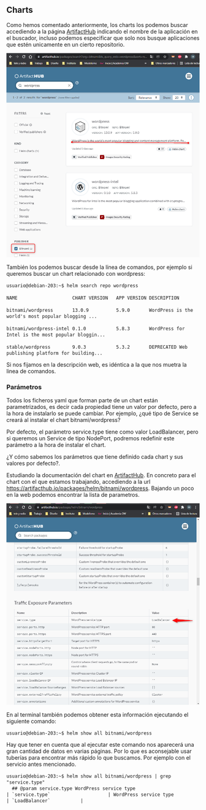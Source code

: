 ## Charts
Como hemos comentado anteriormente, los charts los podemos buscar accediendo a la página [ArtifactHub](https://artifacthub.io/) indicando el nombre de la aplicación en el buscador, incluso podemos especificar que solo nos busque aplicaciones que estén unicamente en un cierto repositorio.

![ArticactHub-chart-WordPress](https://github.com/Mbonillac/Helm/blob/main/img/busqueda-charts.png?raw=true) 

También los podemos buscar desde la línea de comandos, por ejemplo si queremos buscar un chart relacionado con wordpress:

~~~
usuario@debian-203:~$ helm search repo wordpress

NAME                   	CHART VERSION	APP VERSION	DESCRIPTION                                       

bitnami/wordpress      	13.0.9       	5.9.0      	WordPress is the world's most popular blogging ...

bitnami/wordpress-intel	0.1.0        	5.8.3      	WordPress for Intel is the most popular bloggin...

stable/wordpress       	9.0.3        	5.3.2      	DEPRECATED Web publishing platform for building...
~~~

Si nos fijamos en la descripción web, es idéntica a la que nos muetra la linea de comandos.

### Parámetros

Todos los ficheros yaml que forman parte de un chart están parametrizados, es decir cada propiedad tiene un valor por defecto, pero a la hora de instalarlo se puede cambiar. Por ejemplo, ¿qué tipo de Service se creará al instalar el chart bitnami/wordpress? 

Por defecto, el parámetro service.type tiene como valor LoadBalancer, pero si queremos un Service de tipo NodePort, podremos redefinir este parámetro a la hora de instalar el chart.


¿Y cómo sabemos los parámetros que tiene definido cada chart y sus valores por defecto?. 

Estudiando la documentación del chart en [ArtifactHub](https://artifacthub.io/). En concreto para el chart con el que estamos trabajando, accediendo a la url https://artifacthub.io/packages/helm/bitnami/wordpress. Bajando un poco en la web podemos encontrar la lista de parametros.

![ArticactHub-chart-WordPress](https://github.com/Mbonillac/Helm/blob/main/img/parametros-wordpress.png?raw=true)

En al terminal también podemos obtener esta información ejecutando el siguiente comando:
~~~
usuario@debian-203:~$ helm show all bitnami/wordpress
~~~

Hay que tener en cuenta que al ejecutar este comando nos aparecerá una gran cantidad de datos en varias páginas. Por lo que es aconsejable usar tuberías para encontrar más rápido lo que buscamos. Por ejemplo con el servicio antes mencionado.

~~~
usuario@debian-203:~$ helm show all bitnami/wordpress | grep "service.type"
  ## @param service.type WordPress service type
| `service.type`                     | WordPress service type                                                                                                           | `LoadBalancer`           |
~~~